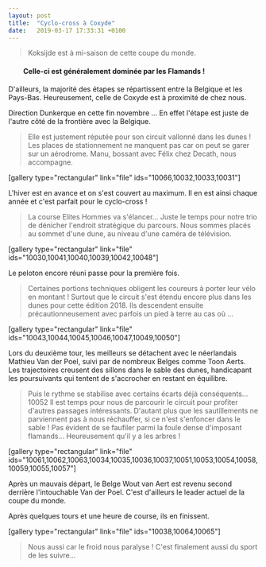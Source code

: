 ```yaml
---
layout: post
title:  "Cyclo-cross à Coxyde"
date:   2019-03-17 17:33:31 +0100
---
```

<blockquote>Koksijde est à mi-saison de cette coupe du monde.</blockquote>
<h4 style="padding-left: 30px;"><strong>Celle-ci est généralement dominée par les Flamands !</strong></h4>
D'ailleurs, la majorité des étapes se répartissent entre la Belgique et les Pays-Bas.
Heureusement, celle de Coxyde est à proximité de chez nous.

Direction Dunkerque en cette fin novembre ...
En effet l'étape est juste de l'autre côté de la frontière avec la Belgique.
> Elle est justement réputée pour son circuit vallonné dans les dunes !</strong>
Les places de stationnement ne manquent pas car on peut se garer sur un aérodrome.
Manu, bossant avec Félix chez Decath, nous accompagne.

[gallery type="rectangular" link="file" ids="10066,10032,10033,10031"]

L'hiver est en avance et on s'est couvert au maximum.
Il en est ainsi chaque année et c'est parfait pour le cyclo-cross !
> La course Elites Hommes va s'élancer...</strong>
Juste le temps pour notre trio de dénicher l'endroit stratégique du parcours.
Nous sommes placés au sommet d'une dune, au niveau d'une caméra de télévision.

[gallery type="rectangular" link="file" ids="10030,10041,10040,10039,10042,10048"]

Le peloton encore réuni passe pour la première fois.
> Certaines portions techniques obligent les coureurs à porter leur vélo en montant !</strong>
Surtout que le circuit s'est étendu encore plus dans les dunes pour cette édition 2018.
Ils descendent ensuite précautionneusement avec parfois un pied à terre au cas où ...

[gallery type="rectangular" link="file" ids="10043,10044,10045,10046,10047,10049,10050"]

Lors du deuxième tour, les meilleurs se détachent avec le néerlandais Mathieu Van der Poel, suivi par de nombreux Belges comme Toon Aerts.
Les trajectoires creusent des sillons dans le sable des dunes, handicapant les poursuivants qui tentent de s'accrocher en restant en équilibre.
> Puis le rythme se stabilise avec certains écarts déjà conséquents...</strong>
10052
Il est temps pour nous de parcourir le circuit pour profiter d'autres passages intéressants.<strong>
</strong>D'autant plus que les sautillements ne parviennent pas à nous réchauffer, si ce n'est s'enfoncer dans le sable !
> Pas évident de se faufiler parmi la foule dense d'imposant flamands...</strong>
Heureusement qu'il y a les arbres !

[gallery type="rectangular" link="file" ids="10061,10062,10063,10034,10035,10036,10037,10051,10053,10054,10058,10059,10055,10057"]

Après un mauvais départ, le Belge Wout van Aert est revenu second derrière l'intouchable Van der Poel.
C'est d'ailleurs le leader actuel de la coupe du monde.

Après quelques tours et une heure de course, ils en finissent.

[gallery type="rectangular" link="file" ids="10038,10064,10065"]
> Nous aussi car le froid nous paralyse !</strong>
C'est finalement aussi du sport de les suivre...
